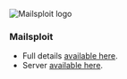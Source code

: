 ![Mailsploit logo](https://raw.githubusercontent.com/pwnsdx/Mailsploit-HTML/master/resources/logo.png)

### Mailsploit

- Full details [available here](https://mailsploit.com).
- Server [available here](https://github.com/pwnsdx/Mailsploit).